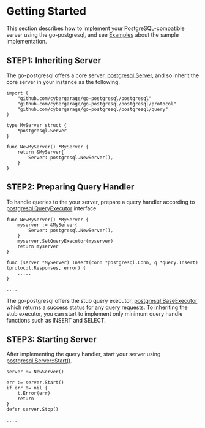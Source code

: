 # Getting Started

This section describes how to implement your PostgreSQL-compatible server using the go-postgresql, and see  [Examples](doc/examples.md) about the sample implementation.

## STEP1: Inheriting Server

The go-postgresql offers a core server, [postgresql.Server](../postgresql/server.go), and so inherit the core server in your instance as the following.

```
import (
	"github.com/cybergarage/go-postgresql/postgresql"
	"github.com/cybergarage/go-postgresql/postgresql/protocol"
	"github.com/cybergarage/go-postgresql/postgresql/query"
)

type MyServer struct {
	*postgresql.Server
}

func NewMyServer() *MyServer {
	return &MyServer{
		Server: postgresql.NewServer(),
	}
}
```

## STEP2: Preparing Query Handler

To handle queries to the your server, prepare a query handler according to [postgresql.QueryExecutor](../postgresql/executor.go) interface.

```
func NewMyServer() *MyServer {
	myserver := &MyServer{
		Server: postgresql.NewServer(),
	}
    myserver.SetQueryExecutor(myserver)
    return myserver
}

func (server *MyServer) Insert(conn *postgresql.Conn, q *query.Insert) (protocol.Responses, error) {
    .....
}

....
```

The go-postgresql offers the stub query executor, [postgresql.BaseExecutor](../postgresql/executor_base.go) which returns a success status for any query requests.
To inheriting the stub executor, you can start to implement only minimum query handle functions such as INSERT and SELECT.

## STEP3: Starting Server 

After implementing the query handler, start your server using  [postgresql.Server::Start()](../postgresql/server.go).

```
server := NewServer()

err := server.Start()
if err != nil {
	t.Error(err)
	return
}
defer server.Stop()

.... 
```
